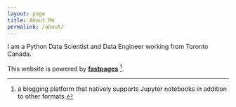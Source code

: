 ```yaml
---
layout: page
title: About Me
permalink: /about/
---
```


I am a Python Data Scientist and Data Engineer working from Toronto Canada.

This website is powered by **[fastpages](https://github.com/fastai/fastpages)** [^1].



[^1]:a blogging platform that natively supports Jupyter notebooks in addition to other formats.
